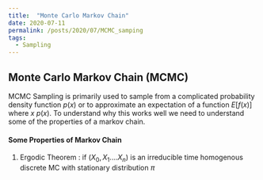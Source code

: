 ```yaml
---
title:  "Monte Carlo Markov Chain"
date: 2020-07-11
permalink: /posts/2020/07/MCMC_samping
tags:
  - Sampling 
---
```


## Monte Carlo Markov Chain (MCMC)

MCMC Sampling is primarily used to sample from a complicated probability density function $p(x)$ or to approximate an expectation of a function $E[f(x)]$ where $x ~ p(x)$. To understand why this works well we need to understand some of the properties of a markov chain.

#### Some Properties of Markov Chain 

1. Ergodic Theorem : if $(X_{0}, X_{1}.... X_{n})$ is an irreducible time homogenous discrete MC with stationary distribution $\pi$ 


